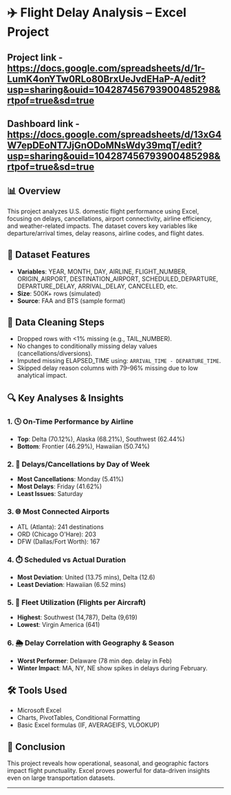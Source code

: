 # ✈️ Flight Delay Analysis – Excel Project

## Project link - https://docs.google.com/spreadsheets/d/1r-LumK4onYTw0RLo80BrxUeJvdEHaP-A/edit?usp=sharing&ouid=104287456793900485298&rtpof=true&sd=true
## Dashboard link - https://docs.google.com/spreadsheets/d/13xG4W7epDEoNT7JjGnODoMNsWdy39mqT/edit?usp=sharing&ouid=104287456793900485298&rtpof=true&sd=true

## 📊 Overview
This project analyzes U.S. domestic flight performance using Excel, focusing on delays, cancellations, airport connectivity, airline efficiency, and weather-related impacts. The dataset covers key variables like departure/arrival times, delay reasons, airline codes, and flight dates.

## 📁 Dataset Features
- **Variables**: YEAR, MONTH, DAY, AIRLINE, FLIGHT_NUMBER, ORIGIN_AIRPORT, DESTINATION_AIRPORT, SCHEDULED_DEPARTURE, DEPARTURE_DELAY, ARRIVAL_DELAY, CANCELLED, etc.
- **Size**: 500K+ rows (simulated)
- **Source**: FAA and BTS (sample format)

## 🧼 Data Cleaning Steps
- Dropped rows with <1% missing (e.g., TAIL_NUMBER).
- No changes to conditionally missing delay values (cancellations/diversions).
- Imputed missing ELAPSED_TIME using: `ARRIVAL_TIME - DEPARTURE_TIME`.
- Skipped delay reason columns with 79–96% missing due to low analytical impact.

## 🔍 Key Analyses & Insights

### 1. 🕓 On-Time Performance by Airline
- **Top**: Delta (70.12%), Alaska (68.21%), Southwest (62.44%)
- **Bottom**: Frontier (46.29%), Hawaiian (50.74%)

### 2. 📅 Delays/Cancellations by Day of Week
- **Most Cancellations**: Monday (5.41%)
- **Most Delays**: Friday (41.62%)
- **Least Issues**: Saturday

### 3. 🌐 Most Connected Airports
- ATL (Atlanta): 241 destinations  
- ORD (Chicago O'Hare): 203  
- DFW (Dallas/Fort Worth): 167  

### 4. ⏱️ Scheduled vs Actual Duration
- **Most Deviation**: United (13.75 mins), Delta (12.6)
- **Least Deviation**: Hawaiian (6.52 mins)

### 5. 🛫 Fleet Utilization (Flights per Aircraft)
- **Highest**: Southwest (14,787), Delta (9,619)
- **Lowest**: Virgin America (641)

### 6. 🌦️ Delay Correlation with Geography & Season
- **Worst Performer**: Delaware (78 min dep. delay in Feb)
- **Winter Impact**: MA, NY, NE show spikes in delays during February.

## 🛠 Tools Used
- Microsoft Excel
- Charts, PivotTables, Conditional Formatting
- Basic Excel formulas (IF, AVERAGEIFS, VLOOKUP)

## 📌 Conclusion
This project reveals how operational, seasonal, and geographic factors impact flight punctuality. Excel proves powerful for data-driven insights even on large transportation datasets.

---

